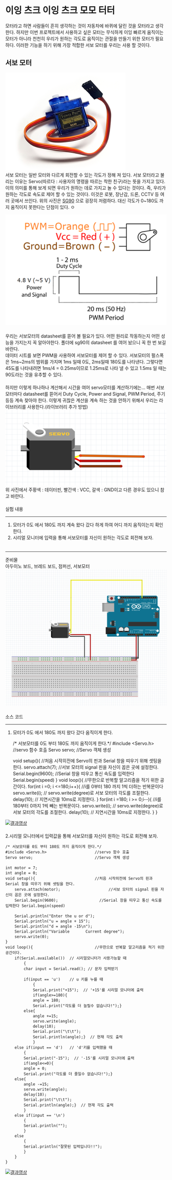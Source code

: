 # 이잉 츠크 이잉 츠크 모모 터터
모터라고 하면 사람들이 흔히 생각하는 것이 자동차에 바퀴에 달린 것을 모터라고 생각한다.
하지만 이번 프로젝트에서 사용하고 싶은 모터는 무식하게 이잉 빠르게 움직이는 모터가 아니라 천천히 우리가 원하는 각도로 움직이는
관절을 만들기 위한 모터가 필요하다. 이러한 기능을 하기 위해 가장 적합한 서보 모터를 우리는 사용 할 것이다. 
　  
## 서보 모터  
![Servo-motor](img/서보모터.PNG)  
서보 모터는 일반 모터와 다르게 회전할 수 있는 각도가 정해 져 있다. 서보 모터라고 불리는 이유는 
Servo(따르다 : 사용자의 명령을 따르는 착한 친구)라는 뜻을 가지고 있다. 이의 의미를 통해 보게 되면
우리가 원하는 데로 가지고 놀 수 있다는 것이다. 즉, 우리가 원하는 각도로 속도로 제어 할 수 있는 것이다.
이것은 로봇, 장난감, 드론, CCTV 등 여러 곳에서 쓰인다. 위의 사진은 [SG90](http://mechasolution.com/shop/goods/goods_view.php?goodsno=586229&category=) 으로 굉장히 저렴하다.
대신 각도가 0~180도 까지 움직이지 못한다는 단점이 있다.  ㅇ
　  

![원리](img/원리.PNG)  
　  
우리는 서보모터의 datasheet를 뜯어 볼 필요가 있다. 어떤 원리로 작동하는지 어떤 성능을 가지는지 꼭 알아야한다. 폴더에 sg90의 datasheet
를 여어 놨으니 꼭 한 번 보길 바란다.  
데이터 시트를 보면 PWM을 사용하여 서보모터를 제어 할 수 있다. 서보모터의 펄스폭은 1ms~2ms의 범위를 가지며 1ms 일때 0도, 2ms일때 180도를 나타낸다. 
그렇다면 45도를 나타내려면 1ms/4 = 0.25ms이므로 1.25ms로 나타 낼 수 있고 1.5ms 일 때는 90도라는 것을 유추할 수 있다.  
　  
하지만 이렇게 하나하나 계산해서 시간을 여어 servo모터를 계산하기에는... 매번 서보 모터마다 datasheet를 뜯어서 Duty Cycle, Power and Signal, PWM Period, 주기 등등 계속 찾아야 한다. 이렇게 귀찮은 계산을 계속 하는 것을 안하기 위해서 우리는 라이브러리를 사용한다.(라이브러리 추가 방법) 
![sg90](img/SERVO.PNG)  
위 사진에서 주황색 : 데이터핀, 빨간색 : VCC, 갈색 : GND이고 다른 경우도 있으니 참고 바란다.  
　  
실험 내용
***
1. 모터가 0도 에서 180도 까지 계속 왔다 갔다 하게 하여 어디 까지 움직이는지 확인한다.  
2. 시리얼 모니터에 입력을 통해 서보모터를 자신이 원하는 각도로 회전해 보자.  
　  
***
준비물  
아두이노 보드, 브레드 보드, 점퍼선, 서보모터  
![Servo_motor](img/Servo_motor.PNG)    
　  
소스 코드  

***  
1. 모터가 0도 에서 180도 까지 왔다 갔다 움직이게 한다.   

  

    /* 서보모터를 0도 부터 180도 까지 움직이게 한다.*/
    #include <Servo.h>                     //servo 함수 호출
    Servo servo;                           //Servo 객체 생성
                                           
    
    void setup(){                          //처음 시작히전에 Servo의 핀과 Serial 창을 띠우기 위해 셋팅을 한다.
      servo.attach(7);                     //서보 모터의 signal 핀을 자신이 꼽은 곳에 설정한다.
      Serial.begin(9600);                  //Serial 창을 띠우고 통신 속도를 입력한다 Serial.begin(speed)
    }
    void loop(){                           //무한으로 반복할 알고리즘을 적기 위한 공간이다.
        for(int i =0; i <=180;i++){           //i를 0부터 180 까지 1씩 더하는 반복문이다
            servo.write(i);                      // servo.write(degree)로 서보 모터의 각도를 조절한다.
            delay(10);                           // 지연시간을 10ms로 지정한다.
        }
        for(int i =180; i >= 0;i--){         //i를 180부터 0까지 1씩 빼는 반복문이다.
        servo.write(i);                      // servo.write(degree)로 서보 모터의 각도를 조절한다.
        delay(10);                           // 지연시간을 10ms로 지정한다.
        }
    }
      
[![결과영상](../servo_motor/img/otto-diy.PNG)](https://www.youtube.com/watch?v=oMY6p6zNqz4)  
　  
2.시리얼 모니터에서 입력값을 통해 서보모터를 자신이 원하는 각도로 회전해 보자.  
      
    /* 서보모터를 0도 부터 180도 까지 움직이게 한다.*/
    #include <Servo.h>                     //servo 함수 호출
    Servo servo;                           //Servo 객체 생성

    int motor = 7;                                   
    int angle = 0;
    void setup(){                          //처음 시작히전에 Servo의 핀과 Serial 창을 띠우기 위해 셋팅을 한다.
        servo.attach(motor);                     //서보 모터의 signal 핀을 자신이 꼽은 곳에 설정한다.
        Serial.begin(9600);                  //Serial 창을 띠우고 통신 속도를 입력한다 Serial.begin(speed)
  
        Serial.println("Enter the u or d");
        Serial.println("u = angle + 15");
        Serial.println("d = angle -15\n");
        Serial.println("Variable       Current degree");
        servo.write(0);     
    }
    void loop(){                           //무한으로 반복할 알고리즘을 적기 위한 공간이다.
        if(Serial.available())  // 시리얼모니터가 사용가능할 때
            {
            char input = Serial.read(); // 문자 입력받기
     
            if(input == 'u')    // u 키를 누를 때
                {
                Serial.print("+15");  // '+15'를 시리얼 모니터에 출력
                if(angle>=180){
                angle = 180;
                Serial.print("각도를 더 늘릴수 없습니다!");}
            else{
                angle +=15;         
                servo.write(angle); 
                delay(10);
                Serial.print("\t\t");
                Serial.println(angle);}  // 현재 각도 출력
                } 
        else if(input == 'd')   // 'd'키를 입력했을 때
            {
            Serial.print("-15");  // '-15'를 시리얼 모니터에 출력
            if(angle<=0){
            angle = 0;
            Serial.print("각도를 더 줄일수 없습니다!");}
        else{
            angle -=15;        
            servo.write(angle); 
            delay(10);
            Serial.print("\t\t");
            Serial.println(angle);}  // 현재 각도 출력
            }
        else if(input == '\n')
            {
            Serial.println("");
            }
        else
            {
            Serial.println("잘못된 입력입니다!!");
            }
        }
    }
  
[![결과영상](../servo_motor/img/otto-diy.PNG)](https://www.youtube.com/watch?v=oMY6p6zNqz4)

